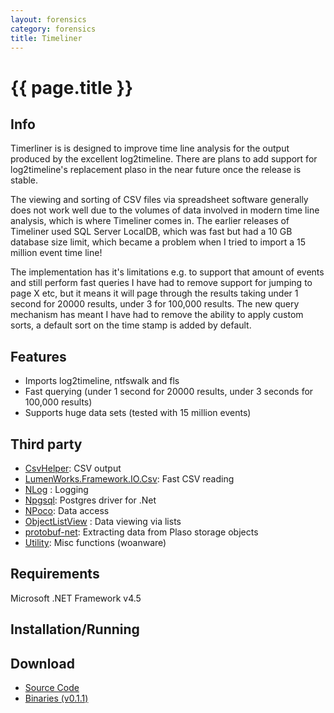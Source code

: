 ```yaml
---
layout: forensics
category: forensics
title: Timeliner
---
```


# {{ page.title }} #

## Info ##

Timerliner is is designed to improve time line analysis for the output produced by the excellent log2timeline. There are plans to add support for log2timeline's replacement plaso in the near future once the release is stable.

The viewing and sorting of CSV files via spreadsheet software generally does not work well due to the volumes of data involved in modern time line analysis, which is where Timeliner comes in. The earlier releases of Timeliner used SQL Server LocalDB, which was fast but had a 10 GB database size limit, which became a problem when I tried to import a 15 million event time line! 

The implementation has it's limitations e.g. to support that amount of events and still perform fast queries I have had to remove support for jumping to page X etc, but it means it will page through the results taking under 1 second for 20000 results, under 3 for 100,000 results. The new query mechanism has meant I have had to remove the ability to apply custom sorts, a default sort on the time stamp is added by default. 

## Features ##

- Imports log2timeline, ntfswalk and fls
- Fast querying (under 1 second for 20000 results, under 3 seconds for 100,000 results)
- Supports huge data sets (tested with 15 million events)

## Third party ##

- [CsvHelper](https://github.com/JoshClose/CsvHelper): CSV output
- [LumenWorks.Framework.IO.Csv](http://www.codeproject.com/Articles/9258/A-Fast-CSV-Reader): Fast CSV reading
- [NLog](http://github.com/NLog/NLog) : Logging
- [Npgsql](http://npgsql.projects.pgfoundry.org/): Postgres driver for .Net
- [NPoco](https://github.com/schotime/NPoco): Data access
- [ObjectListView](http://objectlistview.sourceforge.net/cs/index.html) : Data viewing via lists 
- [protobuf-net](https://code.google.com/p/protobuf-net/): Extracting data from Plaso storage objects
- [Utility](http://www.woanware.co.uk): Misc functions (woanware)

## Requirements ##

Microsoft .NET Framework v4.5 

## Installation/Running ##

## Download ##

- [Source Code](https://github.com/woanware/Timeliner)
- [Binaries (v0.1.1)](/downloads/Timeliner.v.0.1.1.zip)


